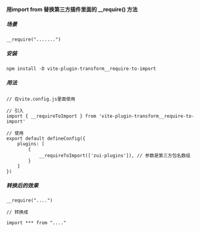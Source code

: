 #### 用import from 替换第三方插件里面的 __require() 方法

##### 场景

```
__require(".......")
```

##### 安装

```
npm install -D vite-plugin-transform__require-to-import
```


##### 用法

```
// 在vite.config.js里面使用

// 引入
import { __requireToImport } from 'vite-plugin-transform__require-to-import'

// 使用
export default defineConfig({
    plugins: [
        {
            __requireToImport(['zui-plugins']), // 参数是第三方包名数组
        }
    ]
})

```

##### 转换后的效果
```
__require("....")

// 转换成

import *** from "...."

```
